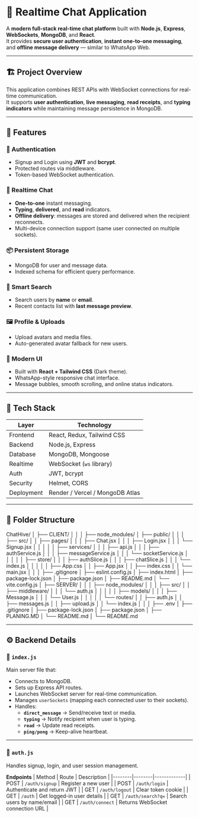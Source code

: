 # 💬 Realtime Chat Application

A **modern full-stack real-time chat platform** built with **Node.js**, **Express**, **WebSockets**, **MongoDB**, and **React**.  
It provides **secure user authentication**, **instant one-to-one messaging**, and **offline message delivery** — similar to WhatsApp Web.

---

## 🏗️ Project Overview

This application combines REST APIs with WebSocket connections for real-time communication.  
It supports **user authentication**, **live messaging**, **read receipts**, and **typing indicators** while maintaining message persistence in MongoDB.

---

## 🚀 Features

### 🔐 Authentication
- Signup and Login using **JWT** and **bcrypt**.
- Protected routes via middleware.
- Token-based WebSocket authentication.

### 💬 Realtime Chat
- **One-to-one** instant messaging.
- **Typing**, **delivered**, and **read** indicators.
- **Offline delivery**: messages are stored and delivered when the recipient reconnects.
- Multi-device connection support (same user connected on multiple sockets).

### 📦 Persistent Storage
- MongoDB for user and message data.
- Indexed schema for efficient query performance.

### 🧠 Smart Search
- Search users by **name** or **email**.
- Recent contacts list with **last message preview**.

### 🖼️ Profile & Uploads
- Upload avatars and media files.
- Auto-generated avatar fallback for new users.

### 🎨 Modern UI
- Built with **React + Tailwind CSS** (Dark theme).
- WhatsApp-style responsive chat interface.
- Message bubbles, smooth scrolling, and online status indicators.

---

## 🧩 Tech Stack

| Layer | Technology |
|-------|-------------|
| Frontend | React, Redux, Tailwind CSS |
| Backend | Node.js, Express |
| Database | MongoDB, Mongoose |
| Realtime | WebSocket (`ws` library) |
| Auth | JWT, bcrypt |
| Security | Helmet, CORS |
| Deployment | Render / Vercel / MongoDB Atlas |

---

## 📂 Folder Structure

ChatHive/
│
├── CLIENT/
│   │
│   ├── node_modules/
│   ├── public/
│   │
│   ├── src/
│   │   ├── pages/
│   │   │   ├── Chat.jsx
│   │   │   ├── Login.jsx
│   │   │   └── Signup.jsx
│   │   │
│   │   ├── services/
│   │   │   ├── api.js
│   │   │   ├── authService.js
│   │   │   ├── messageService.js
│   │   │   └── socketService.js
│   │   │
│   │   ├── store/
│   │   │   ├── authSlice.js
│   │   │   ├── chatSlice.js
│   │   │   └── index.js
│   │   │
│   │   ├── App.css
│   │   ├── App.jsx
│   │   ├── index.css
│   │   └── main.jsx
│   │
│   ├── .gitignore
│   ├── eslint.config.js
│   ├── index.html
│   ├── package-lock.json
│   ├── package.json
│   ├── README.md
│   └── vite.config.js
│
├── SERVER/
│   │
│   ├── node_modules/
│   │
│   ├── src/
│   │   ├── middleware/
│   │   │   └── auth.js
│   │   │
│   │   ├── models/
│   │   │   ├── Message.js
│   │   │   └── User.js
│   │   │
│   │   └── routes/
│   │       ├── auth.js
│   │       ├── messages.js
│   │       ├── upload.js
│   │       └── index.js
│   │
│   ├── .env
│   ├── .gitignore
│   ├── package-lock.json
│   ├── package.json
│   ├── PLANING.MD
│   └── README.md
│
└── README.md

---

## ⚙️ Backend Details

### 🧱 `index.js`
Main server file that:
- Connects to MongoDB.
- Sets up Express API routes.
- Launches WebSocket server for real-time communication.
- Manages `userSockets` (mapping each connected user to their sockets).
- Handles:
  - **`direct_message`** → Send/receive text or media.
  - **`typing`** → Notify recipient when user is typing.
  - **`read`** → Update read receipts.
  - **`ping/pong`** → Keep-alive heartbeat.

---

### 🔑 `auth.js`
Handles signup, login, and user session management.

**Endpoints**
| Method | Route | Description |
|--------|--------|-------------|
| POST | `/auth/signup` | Register a new user |
| POST | `/auth/login` | Authenticate and return JWT |
| GET | `/auth/logout` | Clear token cookie |
| GET | `/auth` | Get logged-in user details |
| GET | `/auth/search?q=` | Search users by name/email |
| GET | `/auth/connect` | Returns WebSocket connection URL |


